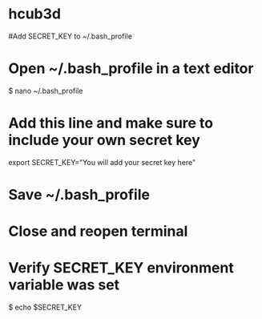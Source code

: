 hcub3d
======

#Add SECRET_KEY to ~/.bash_profile

# Open ~/.bash_profile in a text editor
$ nano ~/.bash_profile

# Add this line and make sure to include your own secret key
export SECRET_KEY="You will add your secret key here"

# Save ~/.bash_profile
# Close and reopen terminal

# Verify SECRET_KEY environment variable was set
$ echo $SECRET_KEY

